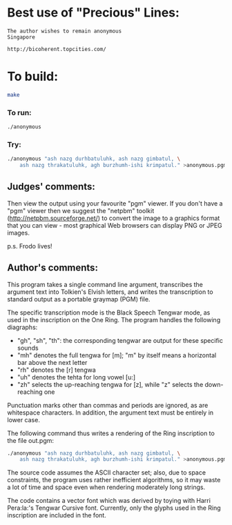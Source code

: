 # Best use of "Precious" Lines:

    The author wishes to remain anonymous
    Singapore

    http://bicoherent.topcities.com/

# To build:

```sh
make
```

### To run:

```sh
./anonymous
```

### Try:

```sh
./anonymous "ash nazg durhbatuluhk, ash nazg gimbatul, \
    ash nazg thrakatuluhk, agh burzhumh-ishi krimpatul." >anonymous.pgm
```

## Judges' comments:

Then view the output using your favourite "pgm" viewer.  If you
don't have a "pgm" viewer then we suggest the "netpbm" toolkit
(http://netpbm.sourceforge.net/) to convert the image to a
graphics format that you can view - most graphical Web browsers
can display PNG or JPEG images.

p.s. Frodo lives!

## Author's comments:

This program takes a single command line argument, transcribes the
argument text into Tolkien's Elvish letters, and writes the
transcription to standard output as a portable graymap (PGM) file.

The specific transcription mode is the Black Speech Tengwar mode, as
used in the inscription on the One Ring. The program handles the
following diagraphs:

- "gh", "sh", "th": the corresponding tengwar are output for these
  specific sounds
- "mh" denotes the full tengwa for [m]; "m" by itself means a
  horizontal bar above the next letter
- "rh" denotes the [r\] tengwa
- "uh" denotes the tehta for long vowel [u:]
- "zh" selects the up-reaching tengwa for [z], while "z" selects the
  down-reaching one

Punctuation marks other than commas and periods are ignored, as are
whitespace characters. In addition, the argument text must be entirely
in lower case.

The following command thus writes a rendering of the Ring inscription to
the file out.pgm:

```sh
./anonymous "ash nazg durhbatuluhk, ash nazg gimbatul, \
    ash nazg thrakatuluhk, agh burzhumh-ishi krimpatul." >anonymous.pgm
```

The source code assumes the ASCII character set; also, due to space
constraints, the program uses rather inefficient algorithms, so it may
waste a lot of time and space even when rendering moderately long
strings.

The code contains a vector font which was derived by toying with Harri
Pera:la:'s Tengwar Cursive font. Currently, only the glyphs used in the
Ring inscription are included in the font.
